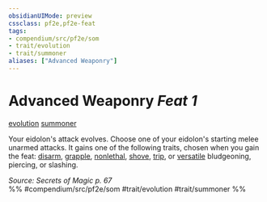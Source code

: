 ```yaml
---
obsidianUIMode: preview
cssclass: pf2e,pf2e-feat
tags:
- compendium/src/pf2e/som
- trait/evolution
- trait/summoner
aliases: ["Advanced Weaponry"]
---
```

# Advanced Weaponry  *Feat 1*  
[evolution](/rules/traits/evolution-som.md)  [summoner](/rules/traits/summoner-som.md)  


Your eidolon's attack evolves. Choose one of your eidolon's starting melee unarmed attacks. It gains one of the following traits, chosen when you gain the feat: [disarm](/rules/traits/disarm.md), [grapple](/rules/traits/grapple.md), [nonlethal](/rules/traits/nonlethal.md), [shove](/rules/traits/shove.md), [trip](/rules/traits/trip.md), or [versatile](/rules/traits/versatile.md) bludgeoning, piercing, or slashing.

*Source: Secrets of Magic p. 67*  
%% #compendium/src/pf2e/som #trait/evolution #trait/summoner %%
